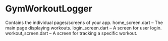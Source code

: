 # GymWorkoutLogger
Contains the individual pages/screens of your app.
home_screen.dart – The main page displaying workouts.
login_screen.dart – A screen for user login.
workout_screen.dart – A screen for tracking a specific workout.